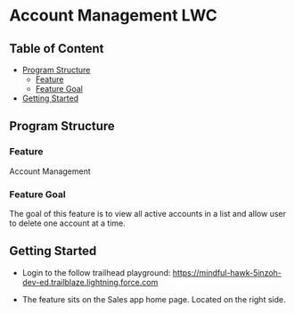 # Account Management LWC<!-- omit in toc -->

## Table of Content<!-- omit in toc -->

- [Program Structure](#program-structure)
  - [Feature](#feature)
  - [Feature Goal](#feature-goal)
- [Getting Started](#getting-started)

## Program Structure

### Feature

Account Management 

### Feature Goal

The goal of this feature is to view all active accounts in a list and allow user to delete one account at a time.


## Getting Started

- Login to the follow trailhead playground: https://mindful-hawk-5inzoh-dev-ed.trailblaze.lightning.force.com

- The feature sits on the Sales app home page. Located on the right side. 

